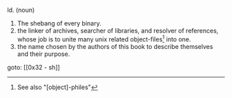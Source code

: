 ld. (noun)
1. The shebang of every binary.
2. the linker of archives, searcher of libraries, and resolver of references, whose job is to unite many unix related object-files[^1] into one.
3. the name chosen by the authors of this book to describe themselves and their purpose.

goto: [[0x32 - sh]]

[^1]: See also "\[object\]-philes"